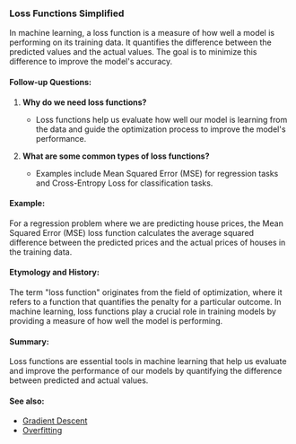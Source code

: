 ### Loss Functions Simplified

In machine learning, a loss function is a measure of how well a model is performing
on its training data. It quantifies the difference between the predicted values
and the actual values. The goal is to minimize this difference to improve the
model's accuracy.

#### Follow-up Questions:

1. **Why do we need loss functions?**
   - Loss functions help us evaluate how well our model is learning from the data
     and guide the optimization process to improve the model's performance.

2. **What are some common types of loss functions?**
   - Examples include Mean Squared Error (MSE) for regression tasks and
     Cross-Entropy Loss for classification tasks.

#### Example:

For a regression problem where we are predicting house prices, the Mean Squared
Error (MSE) loss function calculates the average squared difference between
the predicted prices and the actual prices of houses in the training data.

#### Etymology and History:

The term "loss function" originates from the field of optimization, where it
refers to a function that quantifies the penalty for a particular outcome. In
machine learning, loss functions play a crucial role in training models by
providing a measure of how well the model is performing.

#### Summary:

Loss functions are essential tools in machine learning that help us evaluate and
improve the performance of our models by quantifying the difference between
predicted and actual values.

#### See also:

- [Gradient Descent](?concept=gradient+descent&specialist_role=machine+learning+specialist&target_audience=software+engineer)
- [Overfitting](?concept=overfitting&specialist_role=machine+learning+specialist&target_audience=software+engineer)
